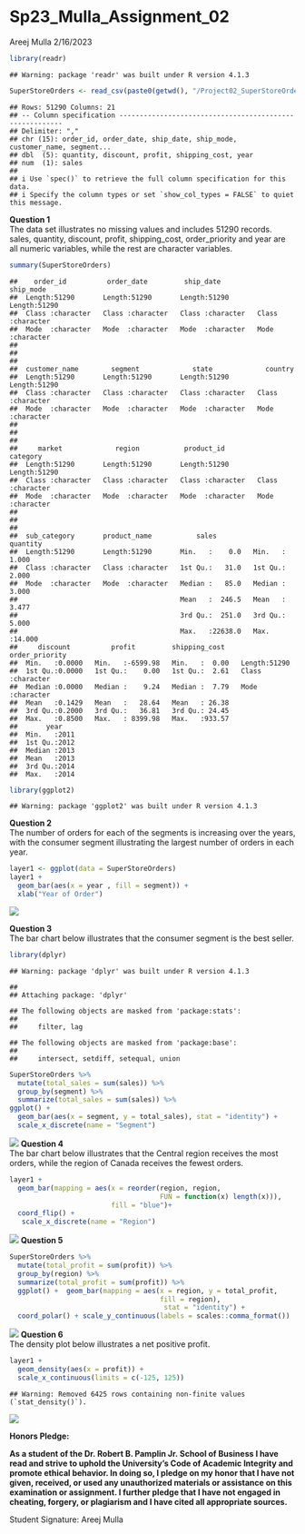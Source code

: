 Sp23_Mulla_Assignment_02
================
Areej Mulla
2/16/2023

``` r
library(readr)
```

    ## Warning: package 'readr' was built under R version 4.1.3

``` r
SuperStoreOrders <- read_csv(paste0(getwd(), "/Project02_SuperStoreOrders.csv"))
```

    ## Rows: 51290 Columns: 21
    ## -- Column specification --------------------------------------------------------
    ## Delimiter: ","
    ## chr (15): order_id, order_date, ship_date, ship_mode, customer_name, segment...
    ## dbl  (5): quantity, discount, profit, shipping_cost, year
    ## num  (1): sales
    ## 
    ## i Use `spec()` to retrieve the full column specification for this data.
    ## i Specify the column types or set `show_col_types = FALSE` to quiet this message.

**Question 1** <br> The data set illustrates no missing values and
includes 51290 records. sales, quantity, discount, profit,
shipping_cost, order_priority and year are all numeric variables, while
the rest are character variables.

``` r
summary(SuperStoreOrders)
```

    ##    order_id          order_date         ship_date          ship_mode        
    ##  Length:51290       Length:51290       Length:51290       Length:51290      
    ##  Class :character   Class :character   Class :character   Class :character  
    ##  Mode  :character   Mode  :character   Mode  :character   Mode  :character  
    ##                                                                             
    ##                                                                             
    ##                                                                             
    ##  customer_name        segment             state             country         
    ##  Length:51290       Length:51290       Length:51290       Length:51290      
    ##  Class :character   Class :character   Class :character   Class :character  
    ##  Mode  :character   Mode  :character   Mode  :character   Mode  :character  
    ##                                                                             
    ##                                                                             
    ##                                                                             
    ##     market             region           product_id          category        
    ##  Length:51290       Length:51290       Length:51290       Length:51290      
    ##  Class :character   Class :character   Class :character   Class :character  
    ##  Mode  :character   Mode  :character   Mode  :character   Mode  :character  
    ##                                                                             
    ##                                                                             
    ##                                                                             
    ##  sub_category       product_name           sales            quantity     
    ##  Length:51290       Length:51290       Min.   :    0.0   Min.   : 1.000  
    ##  Class :character   Class :character   1st Qu.:   31.0   1st Qu.: 2.000  
    ##  Mode  :character   Mode  :character   Median :   85.0   Median : 3.000  
    ##                                        Mean   :  246.5   Mean   : 3.477  
    ##                                        3rd Qu.:  251.0   3rd Qu.: 5.000  
    ##                                        Max.   :22638.0   Max.   :14.000  
    ##     discount          profit         shipping_cost    order_priority    
    ##  Min.   :0.0000   Min.   :-6599.98   Min.   :  0.00   Length:51290      
    ##  1st Qu.:0.0000   1st Qu.:    0.00   1st Qu.:  2.61   Class :character  
    ##  Median :0.0000   Median :    9.24   Median :  7.79   Mode  :character  
    ##  Mean   :0.1429   Mean   :   28.64   Mean   : 26.38                     
    ##  3rd Qu.:0.2000   3rd Qu.:   36.81   3rd Qu.: 24.45                     
    ##  Max.   :0.8500   Max.   : 8399.98   Max.   :933.57                     
    ##       year     
    ##  Min.   :2011  
    ##  1st Qu.:2012  
    ##  Median :2013  
    ##  Mean   :2013  
    ##  3rd Qu.:2014  
    ##  Max.   :2014

``` r
library(ggplot2)
```

    ## Warning: package 'ggplot2' was built under R version 4.1.3

**Question 2** <br> The number of orders for each of the segments is
increasing over the years, with the consumer segment illustrating the
largest number of orders in each year.

``` r
layer1 <- ggplot(data = SuperStoreOrders)
layer1 +
  geom_bar(aes(x = year , fill = segment)) +
  xlab("Year of Order")
```

![](Mulla_Assignment_02_files/figure-gfm/order_by_segment-1.png)<!-- -->

**Question 3** <br> The bar chart below illustrates that the consumer
segment is the best seller.

``` r
library(dplyr) 
```

    ## Warning: package 'dplyr' was built under R version 4.1.3

    ## 
    ## Attaching package: 'dplyr'

    ## The following objects are masked from 'package:stats':
    ## 
    ##     filter, lag

    ## The following objects are masked from 'package:base':
    ## 
    ##     intersect, setdiff, setequal, union

``` r
SuperStoreOrders %>% 
  mutate(total_sales = sum(sales)) %>%
  group_by(segment) %>%
  summarize(total_sales = sum(sales)) %>%
ggplot() +
  geom_bar(aes(x = segment, y = total_sales), stat = "identity") +
  scale_x_discrete(name = "Segment") 
```

![](Mulla_Assignment_02_files/figure-gfm/unnamed-chunk-2-1.png)<!-- -->
**Question 4** <br> The bar chart below illustrates that the Central
region receives the most orders, while the region of Canada receives the
fewest orders.

``` r
layer1 + 
  geom_bar(mapping = aes(x = reorder(region, region, 
                                     FUN = function(x) length(x))), 
                         fill = "blue")+
  coord_flip() +
   scale_x_discrete(name = "Region")
```

![](Mulla_Assignment_02_files/figure-gfm/regional_orders-1.png)<!-- -->
**Question 5** <br>

``` r
SuperStoreOrders %>% 
  mutate(total_profit = sum(profit)) %>%
  group_by(region) %>%
  summarize(total_profit = sum(profit)) %>%
  ggplot() +  geom_bar(mapping = aes(x = region, y = total_profit,
                                     fill = region),
                                      stat = "identity") +
  coord_polar() + scale_y_continuous(labels = scales::comma_format()) 
```

![](Mulla_Assignment_02_files/figure-gfm/unnamed-chunk-3-1.png)<!-- -->
**Question 6** <br> The density plot below illustrates a net positive
profit.

``` r
layer1 +
  geom_density(aes(x = profit)) + 
  scale_x_continuous(limits = c(-125, 125))
```

    ## Warning: Removed 6425 rows containing non-finite values (`stat_density()`).

![](Mulla_Assignment_02_files/figure-gfm/unnamed-chunk-4-1.png)<!-- -->

**Honors Pledge:**

**As a student of the Dr. Robert B. Pamplin Jr. School of Business I
have read and strive to uphold the University’s Code of Academic
Integrity and promote ethical behavior. In doing so, I pledge on my
honor that I have not given, received, or used any unauthorized
materials or assistance on this examination or assignment. I further
pledge that I have not engaged in cheating, forgery, or plagiarism and I
have cited all appropriate sources.**

Student Signature: Areej Mulla
